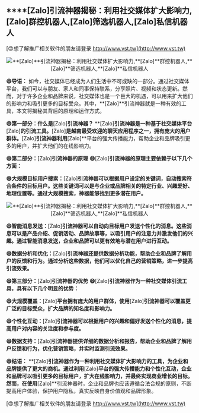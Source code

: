## ****[Zalo]**引流神器揭秘：利用社交媒体扩大影响力,**[Zalo]**群控机器人,**[Zalo]**筛选机器人,**[Zalo]**私信机器人**

[😍想了解推广相关软件的朋友请登录 http://www.vst.tw](http://www.vst.tw)

 <center><img src="https://vst.tw/MP4/tuiguang/png/5.png" alt="**[Zalo]**引流神器揭秘：利用社交媒体扩大影响力,**[Zalo]**群控机器人,**[Zalo]**筛选机器人,**[Zalo]**私信机器人"></center>

**😄导语：**
如今，社交媒体已经成为人们生活中不可或缺的一部分。通过社交媒体平台，我们可以与朋友、家人和同事保持联系，分享照片、视频和状态更新。然而，对于许多企业和品牌来说，社交媒体也是一个巨大的机遇，可以用来扩大他们的影响力和吸引更多的目标受众。其中，**[Zalo]**引流神器就是一种有效的工具，本文将揭秘其背后的原理和运作方式。

**😄第一部分：什么是**[Zalo]**引流神器？**
**[Zalo]**引流神器是一种基于社交媒体平台**[Zalo]**的引流工具。**[Zalo]**是越南最受欢迎的聊天应用程序之一，拥有庞大的用户群体。**[Zalo]**引流神器利用**[Zalo]**平台的强大传播能力，帮助企业和品牌吸引更多的用户，并扩大他们的在线影响力。

**😄第二部分：**[Zalo]**引流神器的原理**
**😄**[Zalo]**引流神器的原理主要依赖于以下几个方面：**

**😄大规模目标用户搜索：**[Zalo]**引流神器可以根据用户设定的关键词，自动搜索符合条件的目标用户。这些关键词可以是与企业或品牌相关的特定行业、兴趣爱好、地理位置等。通过大规模搜索，神器能够找到更多潜在用户。**

 <center><img src="https://vst.tw/MP4/tuiguang/png/7.png" alt="**[Zalo]**引流神器揭秘：利用社交媒体扩大影响力,**[Zalo]**群控机器人,**[Zalo]**筛选机器人,**[Zalo]**私信机器人"></center>

**😄智能消息发送：**[Zalo]**引流神器可以自动向目标用户发送个性化的消息。这些消息可以是产品介绍、促销活动、品牌故事等，以吸引用户的注意力并激发他们的兴趣。通过智能消息发送，企业和品牌可以更有效地与潜在用户进行互动。**

**😄数据分析和优化：**[Zalo]**引流神器还提供数据分析功能，帮助企业和品牌了解用户的反馈和行为。通过分析这些数据，他们可以优化自己的营销策略，进一步提高引流效果。**

**😄第三部分：**[Zalo]**引流神器的优势**
**😄**[Zalo]**引流神器作为一种社交媒体引流工具，具有以下几个明显的优势：**

**😄大规模覆盖：**[Zalo]**平台拥有庞大的用户群体，使用**[Zalo]**引流神器可以覆盖更广泛的目标受众，扩大品牌的知名度和影响力。**

**😄个性化互动：**[Zalo]**引流神器可以根据用户的兴趣和偏好发送个性化的消息，提高用户对内容的关注度和参与度。**

**😄数据支持：**[Zalo]**引流神器提供详细的数据分析和报告，帮助企业和品牌了解用户反馈和行为，优化营销策略，并实时监测引流效果。**

**😄结语：**
**[Zalo]**引流神器作为一种利用社交媒体扩大影响力的工具，为企业和品牌提供了更大的商机。通过利用**[Zalo]**平台的强大传播能力和个性化互动，企业和品牌可以吸引更多的目标用户，扩大在线影响力，并最终实现商业增长的目标。然而，在使用**[Zalo]**引流神器时，企业和品牌也应该遵循合法合规的原则，不断提高用户体验，保护用户隐私，真实反映自身价值观和品牌形象。

[😍想了解推广相关软件的朋友请登录 http://www.vst.tw](http://www.vst.tw)



